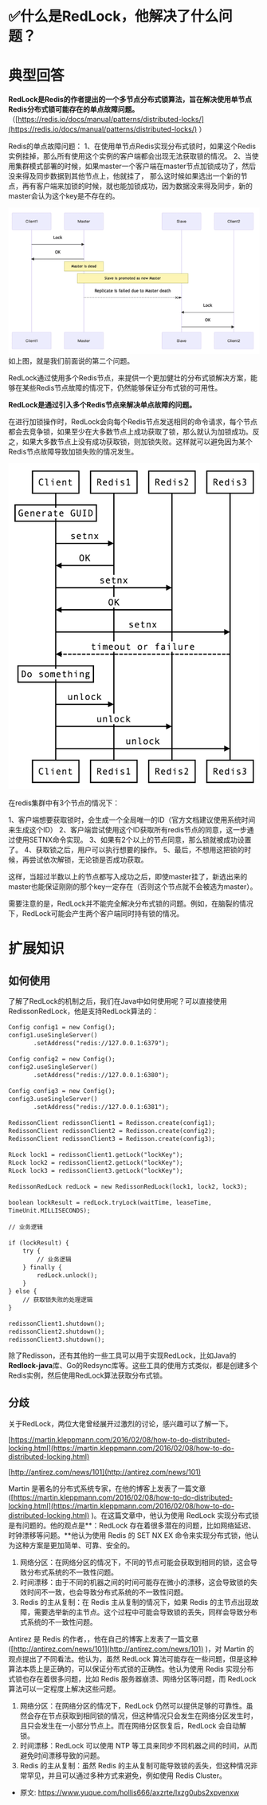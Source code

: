 # ✅什么是RedLock，他解决了什么问题？
<!--page header-->

<a name="LRqYf"></a>
# 典型回答

**RedLock是Redis的作者提出的一个多节点分布式锁算法，旨在解决使用单节点Redis分布式锁可能存在的单点故障问题。**（[https://redis.io/docs/manual/patterns/distributed-locks/](https://redis.io/docs/manual/patterns/distributed-locks/) ）

Redis的单点故障问题：
1、在使用单节点Redis实现分布式锁时，如果这个Redis实例挂掉，那么所有使用这个实例的客户端都会出现无法获取锁的情况。
2、当使用集群模式部署的时候，如果master一个客户端在master节点加锁成功了，然后没来得及同步数据到其他节点上，他就挂了， 那么这时候如果选出一个新的节点，再有客户端来加锁的时候，就也能加锁成功，因为数据没来得及同步，新的master会认为这个key是不存在的。

![image.png](./img/5C2cWhWFUHZOPVvY/1705138438131-c160ac35-1707-42c4-868b-ac2313f53697-457421.png)
如上图，就是我们前面说的第二个问题。

RedLock通过使用多个Redis节点，来提供一个更加健壮的分布式锁解决方案，能够在某些Redis节点故障的情况下，仍然能够保证分布式锁的可用性。

**RedLock是通过引入多个Redis节点来解决单点故障的问题。**

在进行加锁操作时，RedLock会向每个Redis节点发送相同的命令请求，每个节点都会去竞争锁，如果至少在大多数节点上成功获取了锁，那么就认为加锁成功。反之，如果大多数节点上没有成功获取锁，则加锁失败。这样就可以避免因为某个Redis节点故障导致加锁失败的情况发生。

![image.png](./img/5C2cWhWFUHZOPVvY/1705138495619-e0c38366-d39e-40a4-ac57-7782ed3b631b-706008.png)

在redis集群中有3个节点的情况下：

1、客户端想要获取锁时，会生成一个全局唯一的ID（官方文档建议使用系统时间来生成这个ID）
2、客户端尝试使用这个ID获取所有redis节点的同意，这一步通过使用SETNX命令实现。
3、如果有2个以上的节点同意，那么锁就被成功设置了。
4、获取锁之后，用户可以执行想要的操作。
5、最后，不想用这把锁的时候，再尝试依次解锁，无论锁是否成功获取。

这样，当超过半数以上的节点都写入成功之后，即使master挂了，新选出来的master也能保证刚刚的那个key一定存在（否则这个节点就不会被选为master）。

需要注意的是，RedLock并不能完全解决分布式锁的问题。例如，在脑裂的情况下，RedLock可能会产生两个客户端同时持有锁的情况。

<a name="d1ilh"></a>
# 扩展知识

<a name="QIzyw"></a>
## 如何使用

了解了RedLock的机制之后，我们在Java中如何使用呢？可以直接使用RedissonRedLock，他是支持RedLock算法的：

```
Config config1 = new Config();
config1.useSingleServer()
       .setAddress("redis://127.0.0.1:6379");

Config config2 = new Config();
config2.useSingleServer()
       .setAddress("redis://127.0.0.1:6380");

Config config3 = new Config();
config3.useSingleServer()
       .setAddress("redis://127.0.0.1:6381");

RedissonClient redissonClient1 = Redisson.create(config1);
RedissonClient redissonClient2 = Redisson.create(config2);
RedissonClient redissonClient3 = Redisson.create(config3);

RLock lock1 = redissonClient1.getLock("lockKey");
RLock lock2 = redissonClient2.getLock("lockKey");
RLock lock3 = redissonClient3.getLock("lockKey");

RedissonRedLock redLock = new RedissonRedLock(lock1, lock2, lock3);

boolean lockResult = redLock.tryLock(waitTime, leaseTime, TimeUnit.MILLISECONDS);

// 业务逻辑

if (lockResult) {
    try {
        // 业务逻辑
    } finally {
        redLock.unlock();
    }
} else {
    // 获取锁失败的处理逻辑
}

redissonClient1.shutdown();
redissonClient2.shutdown();
redissonClient3.shutdown();

```

除了Redisson，还有其他的一些工具可以用于实现RedLock，比如Java的**Redlock-java**库、Go的Redsync库等。这些工具的使用方式类似，都是创建多个Redis实例，然后使用RedLock算法获取分布式锁。

<a name="C1KJZ"></a>
## 分歧

关于RedLock，两位大佬曾经展开过激烈的讨论，感兴趣可以了解一下。

[https://martin.kleppmann.com/2016/02/08/how-to-do-distributed-locking.html](https://martin.kleppmann.com/2016/02/08/how-to-do-distributed-locking.html)

[http://antirez.com/news/101](http://antirez.com/news/101)

Martin 是著名的分布式系统专家，在他的博客上发表了一篇文章([https://martin.kleppmann.com/2016/02/08/how-to-do-distributed-locking.html](https://martin.kleppmann.com/2016/02/08/how-to-do-distributed-locking.html) )。在这篇文章中，他认为使用 RedLock 实现分布式锁是有问题的。他的观点是**：RedLock 存在着很多潜在的问题，比如网络延迟、时钟漂移等问题。**他认为使用 Redis 的 SET NX EX 命令来实现分布式锁，他认为这种方案是更加简单、可靠、安全的。

1. 网络分区：在网络分区的情况下，不同的节点可能会获取到相同的锁，这会导致分布式系统的不一致性问题。
2. 时间漂移：由于不同的机器之间的时间可能存在微小的漂移，这会导致锁的失效时间不一致，也会导致分布式系统的不一致性问题。
3. Redis 的主从复制：在 Redis 主从复制的情况下，如果 Redis 的主节点出现故障，需要选举新的主节点。这个过程中可能会导致锁的丢失，同样会导致分布式系统的不一致性问题。

Antirez 是 Redis 的作者，，他在自己的博客上发表了一篇文章([http://antirez.com/news/101](http://antirez.com/news/101) )，对 Martin 的观点提出了不同看法。他认为，虽然 RedLock 算法可能存在一些问题，但是这种算法本质上是正确的，可以保证分布式锁的正确性。他认为使用 Redis 实现分布式锁也存在着很多问题，比如 Redis 服务器崩溃、网络分区等问题，而 RedLock 算法可以一定程度上解决这些问题。

1. 网络分区：在网络分区的情况下，RedLock 仍然可以提供足够的可靠性。虽然会存在节点获取到相同锁的情况，但这种情况只会发生在网络分区发生时，且只会发生在一小部分节点上。而在网络分区恢复后，RedLock 会自动解锁。
2. 时间漂移：RedLock 可以使用 NTP 等工具来同步不同机器之间的时间，从而避免时间漂移导致的问题。
3. Redis 的主从复制：虽然 Redis 的主从复制可能导致锁的丢失，但这种情况非常罕见，并且可以通过多种方式来避免，例如使用 Redis Cluster。


<!--page footer-->
- 原文: <https://www.yuque.com/hollis666/axzrte/lxzg0ubs2xpvenxw>